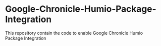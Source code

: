 # Google-Chronicle-Humio-Package-Integration
This repository contain the code to enable Google Chronicle Humio Package Integration
